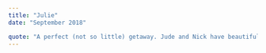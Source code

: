 ```yaml
---
title: "Julie"
date: "September 2018"

quote: "A perfect (not so little) getaway. Jude and Nick have beautifully and tastefully restored “Le petite cottage” to an exceptional standard. Nick very kindly met us in the nearby village and we followed him to the spotlessly clean cottage..."
---
```

